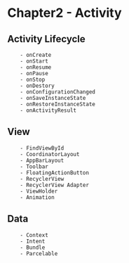 # Chapter2 - Activity

## Activity Lifecycle
```
    - onCreate
    - onStart
    - onResume
    - onPause
    - onStop
    - onDestory          
    - onConfigurationChanged  
    - onSaveInstanceState
    - onRestoreInstanceState
    - onActivityResult    
```

## View
```
    - FindViewById
    - CoordinatorLayout
    - AppBarLayout
    - Toolbar
    - FloatingActionButton
    - RecyclerView
    - RecyclerView Adapter
    - ViewHolder
    - Animation
```

## Data
```
    - Context
    - Intent
    - Bundle
    - Parcelable    
```